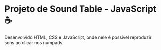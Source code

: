 # Projeto de Sound Table - JavaScript ☕

Desenvolvido HTML, CSS e JavaScript, onde nele é possível reproduzir sons ao clicar nos numpads.


